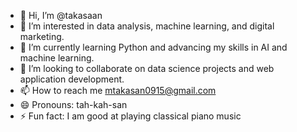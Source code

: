 - 👋 Hi, I’m @takasaan
- 👀 I’m interested in data analysis, machine learning, and digital marketing.
- 🌱 I’m currently learning Python and advancing my skills in AI and machine learning.
- 💞️ I’m looking to collaborate on data science projects and web application development.
- 📫 How to reach me mtakasan0915@gmail.com
- 😄 Pronouns: tah-kah-san
- ⚡ Fun fact: I am good at playing classical piano music

<!---
takasaan/takasaan is a ✨ special ✨ repository because its `README.md` (this file) appears on your GitHub profile.
You can click the Preview link to take a look at your changes.
--->
